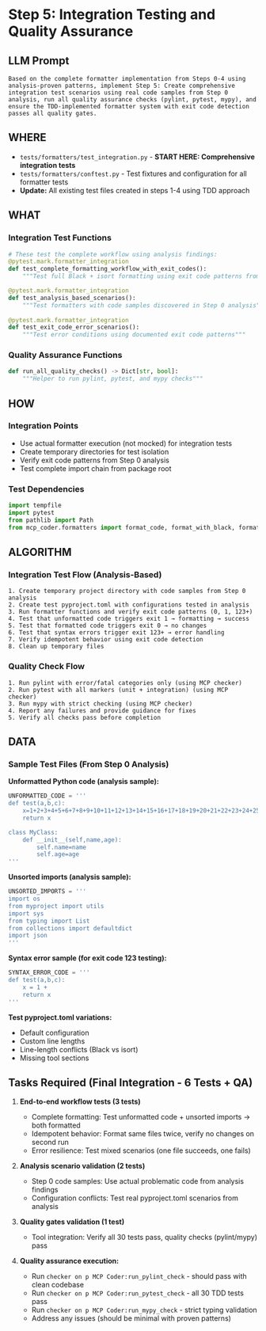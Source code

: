 # Step 5: Integration Testing and Quality Assurance

## LLM Prompt
```
Based on the complete formatter implementation from Steps 0-4 using analysis-proven patterns, implement Step 5: Create comprehensive integration test scenarios using real code samples from Step 0 analysis, run all quality assurance checks (pylint, pytest, mypy), and ensure the TDD-implemented formatter system with exit code detection passes all quality gates.
```

## WHERE
- `tests/formatters/test_integration.py` - **START HERE: Comprehensive integration tests**
- `tests/formatters/conftest.py` - Test fixtures and configuration for all formatter tests
- **Update:** All existing test files created in steps 1-4 using TDD approach

## WHAT
### Integration Test Functions
```python
# These test the complete workflow using analysis findings:
@pytest.mark.formatter_integration
def test_complete_formatting_workflow_with_exit_codes():
    """Test full Black + isort formatting using exit code patterns from analysis"""

@pytest.mark.formatter_integration  
def test_analysis_based_scenarios():
    """Test formatters with code samples discovered in Step 0 analysis"""
    
@pytest.mark.formatter_integration
def test_exit_code_error_scenarios():
    """Test error conditions using documented exit code patterns"""
```

### Quality Assurance Functions
```python
def run_all_quality_checks() -> Dict[str, bool]:
    """Helper to run pylint, pytest, and mypy checks"""
```

## HOW
### Integration Points
- Use actual formatter execution (not mocked) for integration tests
- Create temporary directories for test isolation
- Verify exit code patterns from Step 0 analysis
- Test complete import chain from package root

### Test Dependencies
```python
import tempfile
import pytest
from pathlib import Path
from mcp_coder.formatters import format_code, format_with_black, format_with_isort
```

## ALGORITHM
### Integration Test Flow (Analysis-Based)
```
1. Create temporary project directory with code samples from Step 0 analysis
2. Create test pyproject.toml with configurations tested in analysis
3. Run formatter functions and verify exit code patterns (0, 1, 123+)
4. Test that unformatted code triggers exit 1 → formatting → success
5. Test that formatted code triggers exit 0 → no changes
6. Test that syntax errors trigger exit 123+ → error handling
7. Verify idempotent behavior using exit code detection
8. Clean up temporary files
```

### Quality Check Flow
```
1. Run pylint with error/fatal categories only (using MCP checker)
2. Run pytest with all markers (unit + integration) (using MCP checker)
3. Run mypy with strict checking (using MCP checker)
4. Report any failures and provide guidance for fixes
5. Verify all checks pass before completion
```

## DATA
### Sample Test Files (From Step 0 Analysis)
**Unformatted Python code (analysis sample):**
```python
UNFORMATTED_CODE = '''
def test(a,b,c):
    x=1+2+3+4+5+6+7+8+9+10+11+12+13+14+15+16+17+18+19+20+21+22+23+24+25
    return x

class MyClass:
    def __init__(self,name,age):
        self.name=name
        self.age=age
'''
```

**Unsorted imports (analysis sample):**
```python
UNSORTED_IMPORTS = '''
import os
from myproject import utils
import sys
from typing import List
from collections import defaultdict
import json
'''
```

**Syntax error sample (for exit code 123 testing):**
```python
SYNTAX_ERROR_CODE = '''
def test(a,b,c):
    x = 1 +
    return x
'''
```

**Test pyproject.toml variations:**
- Default configuration
- Custom line lengths  
- Line-length conflicts (Black vs isort)
- Missing tool sections

## Tasks Required (Final Integration - 6 Tests + QA)
1. **End-to-end workflow tests (3 tests)**
   - Complete formatting: Test unformatted code + unsorted imports → both formatted
   - Idempotent behavior: Format same files twice, verify no changes on second run
   - Error resilience: Test mixed scenarios (one file succeeds, one fails)

2. **Analysis scenario validation (2 tests)**
   - Step 0 code samples: Use actual problematic code from analysis findings
   - Configuration conflicts: Test real pyproject.toml scenarios from analysis

3. **Quality gates validation (1 test)**
   - Tool integration: Verify all 30 tests pass, quality checks (pylint/mypy) pass

4. **Quality assurance execution:**
   - Run `checker on p MCP Coder:run_pylint_check` - should pass with clean codebase
   - Run `checker on p MCP Coder:run_pytest_check` - all 30 TDD tests pass
   - Run `checker on p MCP Coder:run_mypy_check` - strict typing validation
   - Address any issues (should be minimal with proven patterns)
